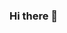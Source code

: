 ### Hi there 👋

<!--
[![lemy0715 GitHub stats](https://github-readme-stats.vercel.app/api?username=MuYoul&show_icons=true&count_private=true&include_orgs=true)](https://github.com/anuraghazra/github-readme-stats)

[![Top Langs](https://github-readme-stats.vercel.app/api/top-langs/?username=MuYoul&langs_count=10&layout=compact)](https://github.com/anuraghazra/github-readme-stats)

**MuYoul/MuYoul** is a ✨ _special_ ✨ repository because its `README.md` (this file) appears on your GitHub profile.

Here are some ideas to get you started:

- 🔭 I’m currently working on ...
- 🌱 I’m currently learning ...
- 👯 I’m looking to collaborate on ...
- 🤔 I’m looking for help with ...
- 💬 Ask me about ...
- 📫 How to reach me: ...
- 😄 Pronouns: ...
- ⚡ Fun fact: ...
-->
